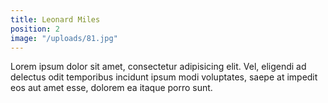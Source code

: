 ```yaml
---
title: Leonard Miles
position: 2
image: "/uploads/81.jpg"
---
```


Lorem ipsum dolor sit amet, consectetur adipisicing elit. Vel, eligendi ad delectus odit temporibus incidunt ipsum modi voluptates, saepe at impedit eos aut amet esse, dolorem ea itaque porro sunt.
